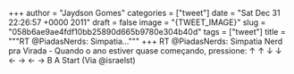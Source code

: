 
+++
author = "Jaydson Gomes"
categories = ["tweet"]
date = "Sat Dec 31 22:26:57 +0000 2011"
draft = false
image = "{TWEET_IMAGE}"
slug = "058b6ae9ae4fdf10bb25890d665b9780e304b40d"
tags = ["tweet"]
title = """RT @PiadasNerds: Simpatia..."""
+++
RT @PiadasNerds: Simpatia Nerd pra Virada - Quando o ano estiver quase começando, pressione: ↑ ↑ ↓ ↓ ← → ← → B A Start (Via @israelst)
